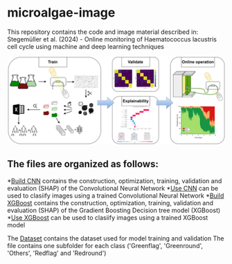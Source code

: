 # microalgae-image

This repository contains the code and image material described in: Stegemüller et al. (2024) -  Online monitoring of Haematococcus lacustris cell cycle using machine and deep learning techniques

![Graphical abstract](https://github.com/stegemlar/microalgae-image/blob/main/Graphical%20abstract-Version%202%20-%20separated.jpg)

## The files are organized as follows: 

*[Build CNN](https://github.com/stegemlar/microalgae-image/blob/main/Build%20CNN.ipynb) contains the construction, optimization, training, validation and evaluation (SHAP) of the Convolutional Neural Network 
*[Use CNN](https://github.com/stegemlar/microalgae-image/blob/main/Use%20CNN.ipynb) can be used to clasiify images using a trained Convolutional Neural Network
*[Build XGBoost](https://github.com/stegemlar/microalgae-image/blob/main/Build%20XGBoost.ipynb) contains the construction, optimization, training, validation and evaluation (SHAP) of the Gradient Boosting Decision tree model (XGBoost)
*[Use XGBoost](https://github.com/stegemlar/microalgae-image/blob/main/Use%20XGBoost.ipynb) can be used to clasiify images using a trained XGBoost model

The [Dataset](https://github.com/stegemlar/microalgae-image/blob/main/Sorted%20Dataset%20Haematococcus%20cell%20cycle.zip) contains the dataset used for model training and validation 
  The file contains one subfolder for each class ('Greenflag', 'Greenround', 'Others', 'Redflag' and 'Redround')
